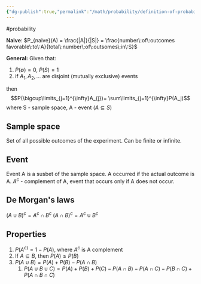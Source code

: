 ```yaml
---
{"dg-publish":true,"permalink":"/math/probability/definition-of-probability/","created":"","updated":""}
---
```


#probability 

**Naive**: $P_{naive}(A) = \frac{|A|}{|S|} = \frac{number\:of\:outcomes favorable\:to\:A}{total\:number\:of\:outsomes\:in\:S}$

**General:** 
Given that: 

1. $P(\emptyset) = 0$, $P(S) = 1$ 
2. if $A_1,A_2,\dots$ are disjoint (mutually exclusive) events

then 
$$P(\bigcup\limits_{j=1}^{\infty}A_{j})= \sum\limits_{j=1}^{\infty}P(A_j)$$
where S - sample space, A - event ($A \subseteq S$)

## Sample space
Set of all possible outcomes of the experiment. Can be finite or infinite.

## Event
Event A is a susbet of the sample space.
A occurred if the actual outcome is A.
$A^c$ - complement of A, event that occurs only if A does not occur. 

## De Morgan's laws
$(A \cup B)^{c} = A^{c} \cap B^c$
$(A \cap B)^{c} = A^{c}\cup B^c$

## Properties
1. $P(A^{c)} = 1 - P(A)$, where $A^c$ is A complement
2. If $A \subseteq B$, then $P(A) \le P(B)$
3. $P(A \cup B) = P(A) + P(B) - P(A \cap B)$
	1. $P(A \cup B \cup C) = P(A) + P(B) + P(C) - P(A \cap B) - P(A \cap C) - P(B \cap C) + P(A \cap B \cap C)$
